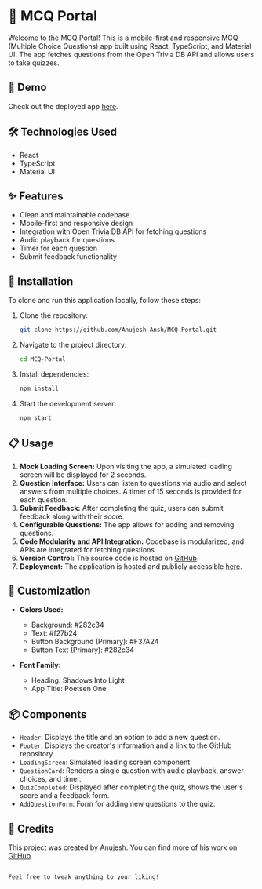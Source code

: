 # 📝 MCQ Portal

Welcome to the MCQ Portal! This is a mobile-first and responsive MCQ (Multiple Choice Questions) app built using React, TypeScript, and Material UI. The app fetches questions from the Open Trivia DB API and allows users to take quizzes.

## 🚀 Demo
Check out the deployed app [here](https://mcq-portal-frontend.onrender.com).

## 🛠️ Technologies Used
- React
- TypeScript
- Material UI

## ✨ Features
- Clean and maintainable codebase
- Mobile-first and responsive design
- Integration with Open Trivia DB API for fetching questions
- Audio playback for questions
- Timer for each question
- Submit feedback functionality

## 🔧 Installation
To clone and run this application locally, follow these steps:

1. Clone the repository:
   ```bash
   git clone https://github.com/Anujesh-Ansh/MCQ-Portal.git
   ```

2. Navigate to the project directory:
   ```bash
   cd MCQ-Portal
   ```

3. Install dependencies:
   ```bash
   npm install
   ```

4. Start the development server:
   ```bash
   npm start
   ```

## 📋 Usage
1. **Mock Loading Screen:** Upon visiting the app, a simulated loading screen will be displayed for 2 seconds.
2. **Question Interface:** Users can listen to questions via audio and select answers from multiple choices. A timer of 15 seconds is provided for each question.
3. **Submit Feedback:** After completing the quiz, users can submit feedback along with their score.
4. **Configurable Questions:** The app allows for adding and removing questions.
5. **Code Modularity and API Integration:** Codebase is modularized, and APIs are integrated for fetching questions.
6. **Version Control:** The source code is hosted on [GitHub](https://github.com/Anujesh-Ansh/MCQ-Portal).
7. **Deployment:** The application is hosted and publicly accessible [here](https://mcq-portal-frontend.onrender.com).

## 🎨 Customization
- **Colors Used:** 
  - Background: #282c34
  - Text: #f27b24
  - Button Background (Primary): #F37A24
  - Button Text (Primary): #282c34

- **Font Family:** 
  - Heading: Shadows Into Light
  - App Title: Poetsen One

## 📦 Components
- `Header`: Displays the title and an option to add a new question.
- `Footer`: Displays the creator's information and a link to the GitHub repository.
- `LoadingScreen`: Simulated loading screen component.
- `QuestionCard`: Renders a single question with audio playback, answer choices, and timer.
- `QuizCompleted`: Displayed after completing the quiz, shows the user's score and a feedback form.
- `AddQuestionForm`: Form for adding new questions to the quiz.

## 🌟 Credits
This project was created by Anujesh. You can find more of his work on [GitHub](https://github.com/Anujesh-Ansh).

```

Feel free to tweak anything to your liking!